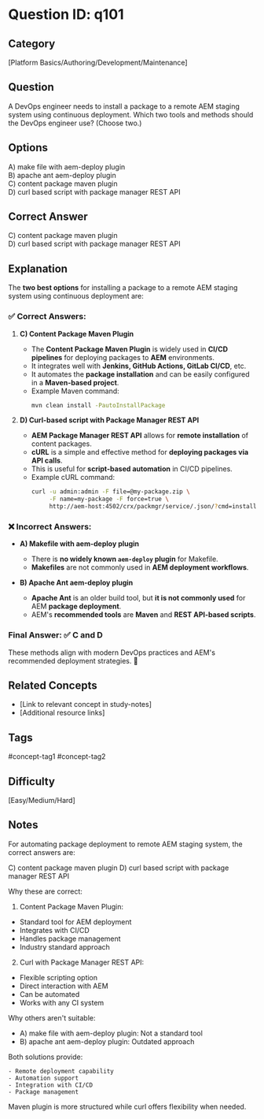 # Question ID: q101

## Category
[Platform Basics/Authoring/Development/Maintenance]

## Question
A DevOps engineer needs to install a package to a remote AEM staging system using continuous deployment. Which two tools and methods should the DevOps engineer use? (Choose two.)

## Options
A) make file with aem-deploy plugin <br /> 
B) apache ant aem-deploy plugin  <br /> 
C) content package maven plugin <br /> 
D) curl based script with package manager REST API  <br /> 

## Correct Answer
C) content package maven plugin <br /> 
D) curl based script with package manager REST API  <br /> 

## Explanation
The **two best options** for installing a package to a remote AEM staging system using continuous deployment are:

### ✅ **Correct Answers:**  
1. **C) Content Package Maven Plugin**  
   - The **Content Package Maven Plugin** is widely used in **CI/CD pipelines** for deploying packages to **AEM** environments.  
   - It integrates well with **Jenkins, GitHub Actions, GitLab CI/CD**, etc.  
   - It automates the **package installation** and can be easily configured in a **Maven-based project**.  
   - Example Maven command:  
     ```sh
     mvn clean install -PautoInstallPackage
     ```

2. **D) Curl-based script with Package Manager REST API**  
   - **AEM Package Manager REST API** allows for **remote installation** of content packages.  
   - **cURL** is a simple and effective method for **deploying packages via API calls**.  
   - This is useful for **script-based automation** in CI/CD pipelines.  
   - Example cURL command:
     ```sh
     curl -u admin:admin -F file=@my-package.zip \
          -F name=my-package -F force=true \
          http://aem-host:4502/crx/packmgr/service/.json/?cmd=install
     ```

### ❌ **Incorrect Answers:**  
- **A) Makefile with aem-deploy plugin**  
  - There is **no widely known `aem-deploy` plugin** for Makefile.  
  - **Makefiles** are not commonly used in **AEM deployment workflows**.  

- **B) Apache Ant aem-deploy plugin**  
  - **Apache Ant** is an older build tool, but **it is not commonly used** for AEM **package deployment**.  
  - AEM's **recommended tools** are **Maven** and **REST API-based scripts**.

### **Final Answer:** ✅ **C and D**  
These methods align with modern DevOps practices and AEM's recommended deployment strategies. 🚀

## Related Concepts
- [Link to relevant concept in study-notes]
- [Additional resource links]

## Tags
#concept-tag1 #concept-tag2

## Difficulty
[Easy/Medium/Hard]

## Notes
For automating package deployment to remote AEM staging system, the correct answers are:

C) content package maven plugin
D) curl based script with package manager REST API

Why these are correct:

1. Content Package Maven Plugin:
- Standard tool for AEM deployment
- Integrates with CI/CD
- Handles package management
- Industry standard approach

2. Curl with Package Manager REST API:
- Flexible scripting option
- Direct interaction with AEM
- Can be automated
- Works with any CI system

Why others aren't suitable:
- A) make file with aem-deploy plugin: Not a standard tool
- B) apache ant aem-deploy plugin: Outdated approach

Both solutions provide:
```
- Remote deployment capability
- Automation support
- Integration with CI/CD
- Package management
```

Maven plugin is more structured while curl offers flexibility when needed.